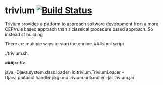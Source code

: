 # trivium [![Build Status](https://travis-ci.org/trivium-io/trivium.svg)](https://travis-ci.org/trivium-io/trivium)

Trivium provides a platform to approach software development from a more CEP/rule based approach than a classical procedure based approach.
So instead of building 

There are multiple ways to start the engine. 
###shell script

./trivium.sh.

###jar file

java -Djava.system.class.loader=io.trivium.TriviumLoader -Djava.protocol.handler.pkgs=io.trivium.urlhandler -jar trivium.jar
